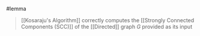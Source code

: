 #lemma 

>[[Kosaraju's Algorithm]] correctly computes the [[Strongly Connected Components (SCC)]] of the [[Directed]] graph $G$ provided as its input

